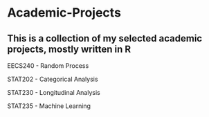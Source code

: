 # Academic-Projects 
## This is a collection of my selected academic projects, mostly written in R

EECS240 - Random Process

STAT202 - Categorical Analysis

STAT230 - Longitudinal Analysis

STAT235 - Machine Learning
